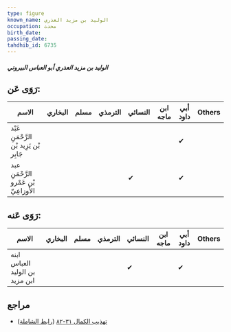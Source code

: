 ```yaml
---
type: figure
known_name: الوليد بن مزيد العذري
occupation: محدث
birth_date:
passing_date:
tahdhib_id: 6735
---
```

##### الوليد بن مزيد العذري أبو العباس البيروتي

## رَوَى عَن:
| الاسم                                   | البخاري | مسلم | الترمذي | النسائي | ابن ماجه | أبي داود | Others |
| --------------------------------------- | ------- | ---- | ------- | ------- | -------- | -------- | ------ |
| عَبْد الرَّحْمَنِ بْن يَزِيد بْن جَابِر |         |      |         |         |          | ✔        |        |
| عبد الرَّحْمَنِ بْن عَمْرو الأَوزاعِيّ  |         |      |         | ✔       |          | ✔        |        |
## رَوَى عَنه:
| الاسم                          | البخاري | مسلم | الترمذي | النسائي | ابن ماجه | أبي داود | Others |
| ------------------------------ | ------- | ---- | ------- | ------- | -------- | -------- | ------ |
| ابنه العباس بن الوليد ابن مزيد |         |      |         | ✔       |          | ✔        |        |
## مراجع
- [تهذيب الكمال ٣١-٨٢](obsidian://open?vault=Tahdhib-al-Kamal&file=Figures/٦٧٣٥-الوليد%20بن%20مزيد%20العذري%20أبو%20العباس%20البيروتي) ([رابط الشاملة](https://shamela.ws/book/3722/16630))